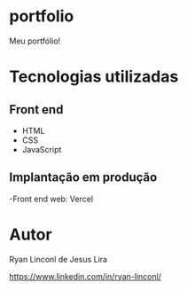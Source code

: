 # portfolio
Meu portfólio!

# Tecnologias utilizadas
## Front end
- HTML
- CSS
- JavaScript

## Implantação em produção
-Front end web: Vercel

# Autor

Ryan Linconl de Jesus Lira

https://www.linkedin.com/in/ryan-linconl/
